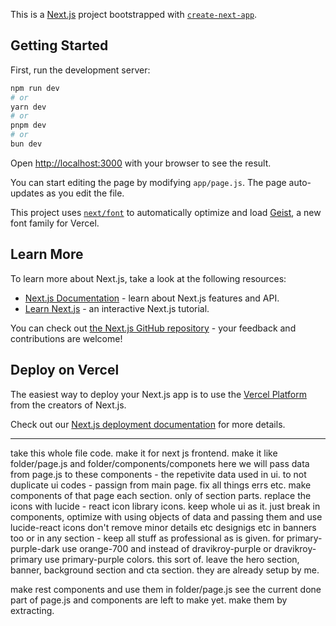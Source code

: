This is a [Next.js](https://nextjs.org) project bootstrapped with [`create-next-app`](https://github.com/vercel/next.js/tree/canary/packages/create-next-app).

## Getting Started

First, run the development server:

```bash
npm run dev
# or
yarn dev
# or
pnpm dev
# or
bun dev
```

Open [http://localhost:3000](http://localhost:3000) with your browser to see the result.

You can start editing the page by modifying `app/page.js`. The page auto-updates as you edit the file.

This project uses [`next/font`](https://nextjs.org/docs/app/building-your-application/optimizing/fonts) to automatically optimize and load [Geist](https://vercel.com/font), a new font family for Vercel.

## Learn More

To learn more about Next.js, take a look at the following resources:

- [Next.js Documentation](https://nextjs.org/docs) - learn about Next.js features and API.
- [Learn Next.js](https://nextjs.org/learn) - an interactive Next.js tutorial.

You can check out [the Next.js GitHub repository](https://github.com/vercel/next.js) - your feedback and contributions are welcome!

## Deploy on Vercel

The easiest way to deploy your Next.js app is to use the [Vercel Platform](https://vercel.com/new?utm_medium=default-template&filter=next.js&utm_source=create-next-app&utm_campaign=create-next-app-readme) from the creators of Next.js.

Check out our [Next.js deployment documentation](https://nextjs.org/docs/app/building-your-application/deploying) for more details.

---

take this whole file code.
make it for next js frontend.
make it like folder/page.js and folder/components/componets here
we will pass data from page.js to these components - the repetivite data used in ui. to not duplicate ui codes - passign from main page.
fix all things errs etc.
make components of that page each section.
only of section parts.
replace the icons with lucide - react icon library icons.
keep whole ui as it. just break in components, optimize with using objects of data and passing them and use lucide-react icons
don't remove minor details etc designigs etc in banners too or in any section - keep all stuff as professional as is given. for primary-purple-dark use orange-700 and instead of dravikroy-purple or dravikroy-primary use primary-purple colors. this sort of.
leave the hero section, banner, background section and cta section.
they are already setup by me.

make rest components and use them in folder/page.js
see the current done part of page.js and components are left to make yet. make them by extracting.
